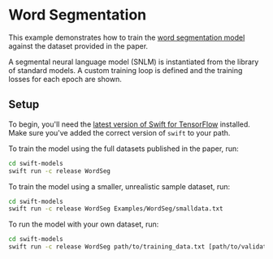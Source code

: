 # Word Segmentation

This example demonstrates how to train the [word segmentation model][paper]
against the dataset provided in the paper.

A segmental neural language model (SNLM) is instantiated from the library of
standard models. A custom training loop is defined and the training
losses for each epoch are shown.

## Setup

To begin, you'll need the [latest version of Swift for
TensorFlow][s4tf] installed. Make sure you've added the correct version of
`swift` to your path.

To train the model using the full datasets published in the paper, run:

```sh
cd swift-models
swift run -c release WordSeg
```

To train the model using a smaller, unrealistic sample dataset, run:

```sh
cd swift-models
swift run -c release WordSeg Examples/WordSeg/smalldata.txt
```

To run the model with your own dataset, run:

```sh
cd swift-models
swift run -c release WordSeg path/to/training_data.txt [path/to/validation_data.txt [path/to/test_data.txt]]
```

[s4tf]: https://github.com/tensorflow/swift/blob/master/Installation.md
[paper]: https://www.aclweb.org/anthology/P19-1645.pdf
